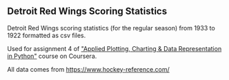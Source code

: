 ## Detroit Red Wings Scoring Statistics

Detroit Red Wings scoring statistics (for the regular season) from 1933 to 1922 formatted as csv files.

Used for assignment 4 of
["Applied Plotting, Charting & Data Representation in Python"](https://www.coursera.org/learn/python-plotting) course on Coursera.

All data comes from https://www.hockey-reference.com/
